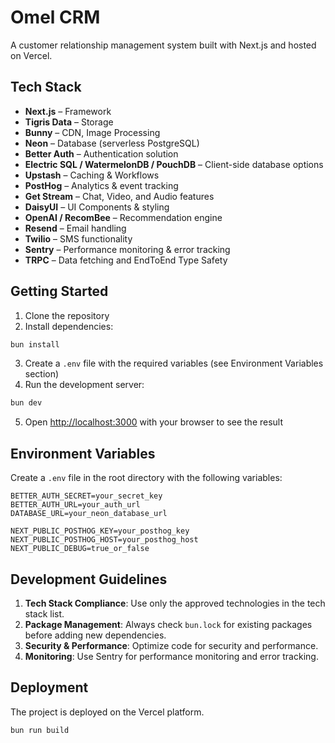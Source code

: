 # Omel CRM

A customer relationship management system built with Next.js and hosted on Vercel.

## Tech Stack

- **Next.js** – Framework
- **Tigris Data** – Storage
- **Bunny** – CDN, Image Processing
- **Neon** – Database (serverless PostgreSQL)
- **Better Auth** – Authentication solution
- **Electric SQL / WatermelonDB / PouchDB** – Client-side database options
- **Upstash** – Caching & Workflows
- **PostHog** – Analytics & event tracking
- **Get Stream** – Chat, Video, and Audio features
- **DaisyUI** – UI Components & styling
- **OpenAI / RecomBee** – Recommendation engine
- **Resend** – Email handling
- **Twilio** – SMS functionality
- **Sentry** – Performance monitoring & error tracking
- **TRPC** – Data fetching and EndToEnd Type Safety

## Getting Started

1. Clone the repository
2. Install dependencies:

```bash
bun install
```

3. Create a `.env` file with the required variables (see Environment Variables section)
4. Run the development server:

```bash
bun dev
```

5. Open [http://localhost:3000](http://localhost:3000) with your browser to see the result

## Environment Variables

Create a `.env` file in the root directory with the following variables:

```
BETTER_AUTH_SECRET=your_secret_key
BETTER_AUTH_URL=your_auth_url
DATABASE_URL=your_neon_database_url

NEXT_PUBLIC_POSTHOG_KEY=your_posthog_key
NEXT_PUBLIC_POSTHOG_HOST=your_posthog_host
NEXT_PUBLIC_DEBUG=true_or_false
```

## Development Guidelines

1. **Tech Stack Compliance**: Use only the approved technologies in the tech stack list.
2. **Package Management**: Always check `bun.lock` for existing packages before adding new dependencies.
3. **Security & Performance**: Optimize code for security and performance.
4. **Monitoring**: Use Sentry for performance monitoring and error tracking.

## Deployment

The project is deployed on the Vercel platform.

```bash
bun run build
```
